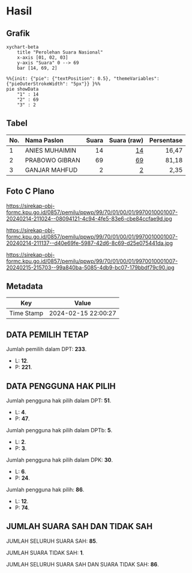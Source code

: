 # Hasil

## Grafik

```mermaid
xychart-beta
    title "Perolehan Suara Nasional"
    x-axis [01, 02, 03]
    y-axis "Suara" 0 --> 69
    bar [14, 69, 2]
```

```mermaid
%%{init: {"pie": {"textPosition": 0.5}, "themeVariables": {"pieOuterStrokeWidth": "5px"}} }%%
pie showData
    "1" : 14
    "2" : 69
    "3" : 2
```

## Tabel

| No. | Nama Paslon    | Suara | Suara (raw) | Persentase |
|:--- |:-------------- | -----:| -----------:| ----------:|
| 1   | ANIES MUHAIMIN | 14    | [14][p-1]   | 16,47      |
| 2   | PRABOWO GIBRAN | 69    | [69][p-2]   | 81,18      |
| 3   | GANJAR MAHFUD  | 2     | [2][p-3]    | 2,35       |


[p-1]: https://github.com/gigit-pemilu/pemilu-2024/blob/main/pilpres/hitung-suara/sub/99-luar-negeri/sub/70-manama-bahrain/sub/01-manama-bahrain/sub/0001-manama-bahrain/sub/007-ksk-003/sub/paslon-1.txt
[p-2]: https://github.com/gigit-pemilu/pemilu-2024/blob/main/pilpres/hitung-suara/sub/99-luar-negeri/sub/70-manama-bahrain/sub/01-manama-bahrain/sub/0001-manama-bahrain/sub/007-ksk-003/sub/paslon-2.txt
[p-3]: https://github.com/gigit-pemilu/pemilu-2024/blob/main/pilpres/hitung-suara/sub/99-luar-negeri/sub/70-manama-bahrain/sub/01-manama-bahrain/sub/0001-manama-bahrain/sub/007-ksk-003/sub/paslon-3.txt

## Foto C Plano

https://sirekap-obj-formc.kpu.go.id/0857/pemilu/ppwp/99/70/01/00/01/9970010001007-20240214-211024--08094121-4c94-4fe5-83e6-cbe84ccfae9d.jpg

https://sirekap-obj-formc.kpu.go.id/0857/pemilu/ppwp/99/70/01/00/01/9970010001007-20240214-211137--d40e69fe-5987-42d6-8c69-d25e075441da.jpg

https://sirekap-obj-formc.kpu.go.id/0857/pemilu/ppwp/99/70/01/00/01/9970010001007-20240215-215703--99a840ba-5085-4db9-bc07-179bbdf79c90.jpg


## Metadata

| Key        | Value               |
| ---------- | ------------------- |
| Time Stamp | 2024-02-15 22:00:27 |


## DATA PEMILIH TETAP

Jumlah pemilih dalam DPT: **233**.
 * L: **12**.
 * P: **221**.

## DATA PENGGUNA HAK PILIH

Jumlah pengguna hak pilih dalam DPT: **51**.
 * L: **4**.
 * P: **47**.

Jumlah pengguna hak pilih dalam DPTb: **5**.
 * L: **2**.
 * P: **3**.

Jumlah pengguna hak pilih dalam DPK: **30**.
 * L: **6**.
 * P: **24**.

Jumlah pengguna hak pilih: **86**.
 * L: **12**.
 * P: **74**.

## JUMLAH SUARA SAH DAN TIDAK SAH

JUMLAH SELURUH SUARA SAH: **85**.

JUMLAH SUARA TIDAK SAH: **1**.

JUMLAH SELURUH SUARA SAH DAN SUARA TIDAK SAH: **86**.


